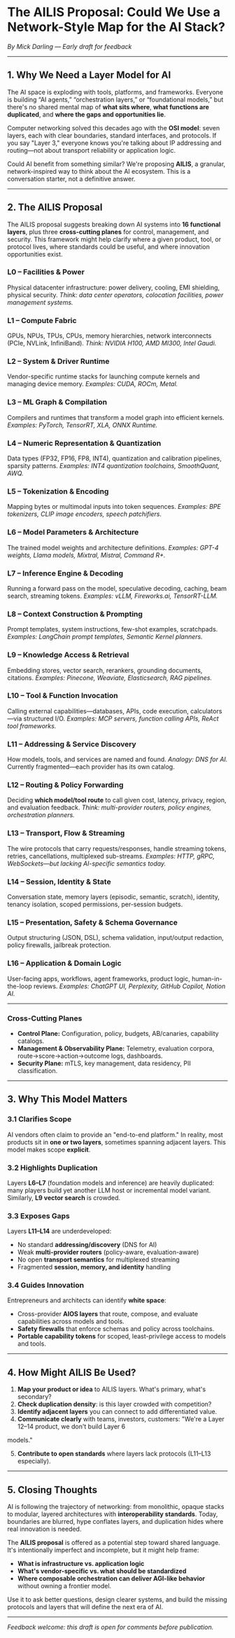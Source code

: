 
# The AILIS Proposal: Could We Use a Network-Style Map for the AI Stack?

*By Mick Darling — Early draft for feedback*

---

## 1. Why We Need a Layer Model for AI

The AI space is exploding with tools, platforms, and frameworks. Everyone is building “AI agents,” “orchestration
layers,” or “foundational models,” but there's no shared mental map of **what sits where**, **what functions are
duplicated**, and **where the gaps and opportunities lie**.

Computer networking solved this decades ago with the **OSI model**: seven layers, each with clear boundaries, standard
interfaces, and protocols. If you say "Layer 3," everyone knows you're talking about IP addressing and routing—not about
transport reliability or application logic.

Could AI benefit from something similar? We're proposing **AILIS**, a granular, network-inspired way to think about the
AI ecosystem. This is a conversation starter, not a definitive answer.

---

## 2. The AILIS Proposal

The AILIS proposal suggests breaking down AI systems into **16 functional layers**, plus three **cross-cutting planes**
for control, management, and security. This framework might help clarify where a given product, tool, or protocol lives,
where standards could be useful, and where innovation opportunities exist.

### **L0 – Facilities & Power**

Physical datacenter infrastructure: power delivery, cooling, EMI shielding, physical security. *Think: data center
operators, colocation facilities, power management systems.*

### **L1 – Compute Fabric**

GPUs, NPUs, TPUs, CPUs, memory hierarchies, network interconnects (PCIe, NVLink, InfiniBand). *Think: NVIDIA H100, AMD
MI300, Intel Gaudi.*

### **L2 – System & Driver Runtime**

Vendor-specific runtime stacks for launching compute kernels and managing device memory. *Examples: CUDA, ROCm, Metal.*

### **L3 – ML Graph & Compilation**

Compilers and runtimes that transform a model graph into efficient kernels. *Examples: PyTorch, TensorRT, XLA, ONNX
Runtime.*

### **L4 – Numeric Representation & Quantization**

Data types (FP32, FP16, FP8, INT4), quantization and calibration pipelines, sparsity patterns. *Examples: INT4
quantization toolchains, SmoothQuant, AWQ.*

### **L5 – Tokenization & Encoding**

Mapping bytes or multimodal inputs into token sequences. *Examples: BPE tokenizers, CLIP image encoders, speech
patchifiers.*

### **L6 – Model Parameters & Architecture**

The trained model weights and architecture definitions. *Examples: GPT-4 weights, Llama models, Mixtral, Mistral,
Command R+.*

### **L7 – Inference Engine & Decoding**

Running a forward pass on the model, speculative decoding, caching, beam search, streaming tokens. *Examples: vLLM,
Fireworks.ai, TensorRT-LLM.*

### **L8 – Context Construction & Prompting**

Prompt templates, system instructions, few-shot examples, scratchpads. *Examples: LangChain prompt templates, Semantic
Kernel planners.*

### **L9 – Knowledge Access & Retrieval**

Embedding stores, vector search, rerankers, grounding documents, citations. *Examples: Pinecone, Weaviate,
Elasticsearch, RAG pipelines.*

### **L10 – Tool & Function Invocation**

Calling external capabilities—databases, APIs, code execution, calculators—via structured I/O. *Examples: MCP servers,
function calling APIs, ReAct tool frameworks.*

### **L11 – Addressing & Service Discovery**

How models, tools, and services are named and found. *Analogy: DNS for AI.* Currently fragmented—each provider has its
own catalog.

### **L12 – Routing & Policy Forwarding**

Deciding **which model/tool route** to call given cost, latency, privacy, region, and evaluation feedback. *Think:
multi-provider routers, policy engines, orchestration planners.*

### **L13 – Transport, Flow & Streaming**

The wire protocols that carry requests/responses, handle streaming tokens, retries, cancellations, multiplexed
sub-streams. *Examples: HTTP, gRPC, WebSockets—but lacking AI-specific semantics today.*

### **L14 – Session, Identity & State**

Conversation state, memory layers (episodic, semantic, scratch), identity, tenancy isolation, scoped permissions,
per-session budgets.

### **L15 – Presentation, Safety & Schema Governance**

Output structuring (JSON, DSL), schema validation, input/output redaction, policy firewalls, jailbreak protection.

### **L16 – Application & Domain Logic**

User-facing apps, workflows, agent frameworks, product logic, human-in-the-loop reviews. *Examples: ChatGPT UI,
Perplexity, GitHub Copilot, Notion AI.*

---

### Cross-Cutting Planes

- **Control Plane:** Configuration, policy, budgets, AB/canaries, capability catalogs.
- **Management & Observability Plane:** Telemetry, evaluation corpora, route→score→action→outcome logs, dashboards.
- **Security Plane:** mTLS, key management, data residency, PII classification.


---

## 3. Why This Model Matters

### 3.1 Clarifies Scope

AI vendors often claim to provide an "end-to-end platform." In reality, most products sit in **one or two layers**,
sometimes spanning adjacent layers. This model makes scope **explicit**.

### 3.2 Highlights Duplication

Layers **L6–L7** (foundation models and inference) are heavily duplicated: many players build yet another LLM host or
incremental model variant. Similarly, **L9 vector search** is crowded.

### 3.3 Exposes Gaps

Layers **L11–L14** are underdeveloped:

- No standard **addressing/discovery** (DNS for AI)
- Weak **multi-provider routers** (policy-aware, evaluation-aware)
- No open **transport semantics** for multiplexed streaming
- Fragmented **session, memory, and identity** handling


### 3.4 Guides Innovation

Entrepreneurs and architects can identify **white space**:

- Cross-provider **AIOS layers** that route, compose, and evaluate capabilities across models and tools.
- **Safety firewalls** that enforce schemas and policy across toolchains.
- **Portable capability tokens** for scoped, least-privilege access to models and tools.


---

## 4. How Might AILIS Be Used?

1. **Map your product or idea** to AILIS layers. What's primary, what's secondary?  
2. **Check duplication density**: is this layer crowded with competition?  
3. **Identify adjacent layers** you can connect to add differentiated value.  
4. **Communicate clearly** with teams, investors, customers: "We're a Layer 12–14 product, we don't build Layer 6

models."

5. **Contribute to open standards** where layers lack protocols (L11–L13 especially).


---

## 5. Closing Thoughts

AI is following the trajectory of networking: from monolithic, opaque stacks to modular, layered architectures with
**interoperability standards**. Today, boundaries are blurred, hype conflates layers, and duplication hides where real
innovation is needed.

The **AILIS proposal** is offered as a potential step toward shared language. It's intentionally imperfect and
incomplete, but it might help frame:

- **What is infrastructure vs. application logic**
- **What's vendor-specific vs. what should be standardized**
- **Where composable orchestration can deliver AGI-like behavior** without owning a frontier model.


Use it to ask better questions, design clearer systems, and build the missing protocols and layers that will define the
next era of AI.

---

*Feedback welcome: this draft is open for comments before publication.*
